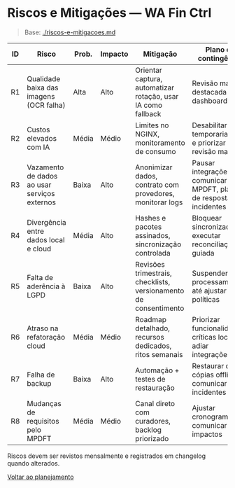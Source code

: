 <!-- proj/02-planejamento/riscos-e-mitigacoes-spec.md -->
# Riscos e Mitigações — WA Fin Ctrl

> Base: [./riscos-e-mitigacoes.md](./riscos-e-mitigacoes.md)

| ID | Risco | Prob. | Impacto | Mitigação | Plano de contingência |
| --- | --- | --- | --- | --- | --- |
| R1 | Qualidade baixa das imagens (OCR falha) | Alta | Alto | Orientar captura, automatizar rotação, usar IA como fallback | Revisão manual destacada em dashboard |
| R2 | Custos elevados com IA | Média | Médio | Limites no NGINX, monitoramento de consumo | Desabilitar IA temporariamente e priorizar revisão manual |
| R3 | Vazamento de dados ao usar serviços externos | Baixa | Alto | Anonimizar dados, contrato com provedores, monitorar logs | Pausar integrações, comunicar MPDFT, plano de resposta a incidentes |
| R4 | Divergência entre dados local e cloud | Média | Alto | Hashes e pacotes assinados, sincronização controlada | Bloquear sincronização, executar reconciliação guiada |
| R5 | Falta de aderência à LGPD | Baixa | Alto | Revisões trimestrais, checklists, versionamento de consentimento | Suspender processamento até ajustar políticas |
| R6 | Atraso na refatoração cloud | Média | Médio | Roadmap detalhado, recursos dedicados, ritos semanais | Priorizar funcionalidades críticas locais e adiar integrações |
| R7 | Falha de backup | Baixa | Alto | Automação + testes de restauração | Restaurar de cópias offline, comunicar incidentes |
| R8 | Mudanças de requisitos pelo MPDFT | Média | Médio | Canal direto com curadores, backlog priorizado | Ajustar cronograma e comunicar impactos |

Riscos devem ser revistos mensalmente e registrados em changelog quando alterados.

[Voltar ao planejamento](README-spec.md)
